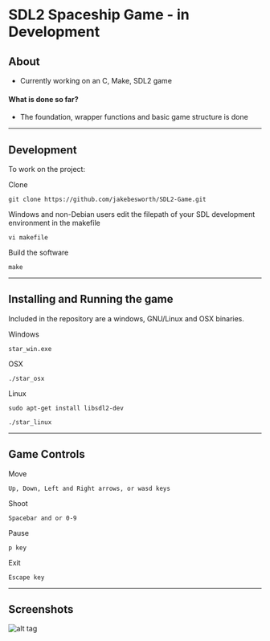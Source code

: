 # SDL2 Spaceship Game - in Development

## About

- Currently working on an C, Make, SDL2 game

#### What is done so far?

- The foundation, wrapper functions and basic game structure is done

---

## Development


To work on the project:

Clone

```
git clone https://github.com/jakebesworth/SDL2-Game.git
```

Windows and non-Debian users edit the filepath of your SDL development environment in the makefile
```
vi makefile
```

Build the software
```
make
```

---

## Installing and Running the game


Included in the repository are a windows, GNU/Linux and OSX binaries.

Windows
```
star_win.exe
```

OSX
```
./star_osx
```

Linux
```
sudo apt-get install libsdl2-dev

./star_linux
```
---

## Game Controls

Move
```
Up, Down, Left and Right arrows, or wasd keys
```

Shoot
```
Spacebar and or 0-9
```

Pause
```
p key
```

Exit
```
Escape key
```

---

## Screenshots


![alt tag](https://raw.githubusercontent.com/jakebesworth/SDL2-game/master/assets/examples/game.png)
